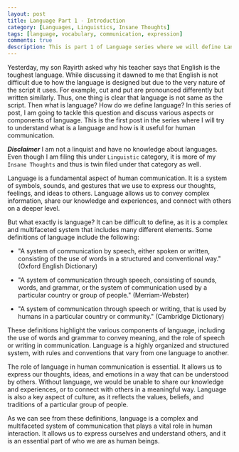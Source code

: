 ```yaml
---
layout: post
title: Language Part 1 - Introduction
category: [Languages, Linguistics, Insane Thoughts]
tags: [language, vocabulary, communication, expression]
comments: true
description: This is part 1 of Language series where we will define Language and why it is important. 
---
```


Yesterday, my son Rayirth asked why his teacher says that English is the toughest language. While discussing it dawned to me that English is not difficult due to how the language is designed but due to the very nature of the script it uses. For example, cut and put are pronounced differently but written similarly. Thus, one thing is clear that language is not same as the script. Then what is language? How do we define language? In this series of post, I am going to tackle this question and discuss various aspects or components of language. This is the first post in the series where I will try to understand what is a language and how is it useful for human communication. 

***Disclaimer*** 
I am not a linquist and have no knowledge about languages. Even though I am filing this under `Linguistic` category, it is more of my `Insane Thoughts` and thus is twin filed under that category as well.

Language is a fundamental aspect of human communication. It is a system of symbols, sounds, and gestures that we use to express our thoughts, feelings, and ideas to others. Language allows us to convey complex information, share our knowledge and experiences, and connect with others on a deeper level.

But what exactly is language? It can be difficult to define, as it is a complex and multifaceted system that includes many different elements. Some definitions of language include the following:

* "A system of communication by speech, either spoken or written, consisting of the use of words in a structured and conventional way." (Oxford English Dictionary)
 
* "A system of communication through speech, consisting of sounds, words, and grammar, or the system of communication used by a particular country or group of people." (Merriam-Webster)
 
* "A system of communication through speech or writing, that is used by humans in a particular country or community." (Cambridge Dictionary)
 
These definitions highlight the various components of language, including the use of words and grammar to convey meaning, and the role of speech or writing in communication. Language is a highly organized and structured system, with rules and conventions that vary from one language to another.

The role of language in human communication is essential. It allows us to express our thoughts, ideas, and emotions in a way that can be understood by others. Without language, we would be unable to share our knowledge and experiences, or to connect with others in a meaningful way. Language is also a key aspect of culture, as it reflects the values, beliefs, and traditions of a particular group of people.

As we can see from these definitions, language is a complex and multifaceted system of communication that plays a vital role in human interaction. It allows us to express ourselves and understand others, and it is an essential part of who we are as human beings.